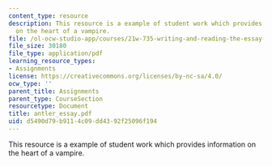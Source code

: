 ```yaml
---
content_type: resource
description: This resource is a example of student work which provides information
  on the heart of a vampire.
file: /ol-ocw-studio-app/courses/21w-735-writing-and-reading-the-essay-fall-2005/d5490d79b9114c09dd4392f25096f194_antler_essay.pdf
file_size: 30180
file_type: application/pdf
learning_resource_types:
- Assignments
license: https://creativecommons.org/licenses/by-nc-sa/4.0/
ocw_type: ''
parent_title: Assignments
parent_type: CourseSection
resourcetype: Document
title: antler_essay.pdf
uid: d5490d79-b911-4c09-dd43-92f25096f194
---
```

This resource is a example of student work which provides information on the heart of a vampire.